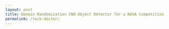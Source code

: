 ```yaml
---
layout: post
title: Domain Randomization CNN Object Detector for a NASA Competition
permalink: /rock-dector/
---
```



<!--
Had to be careful at one point to make sure that the thing was getting the
right numbers at the right time




-->
